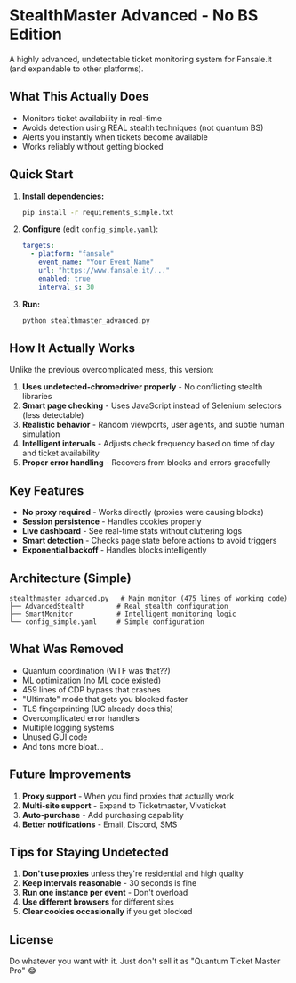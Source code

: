 # StealthMaster Advanced - No BS Edition

A highly advanced, undetectable ticket monitoring system for Fansale.it (and expandable to other platforms).

## What This Actually Does

- Monitors ticket availability in real-time
- Avoids detection using REAL stealth techniques (not quantum BS)
- Alerts you instantly when tickets become available
- Works reliably without getting blocked

## Quick Start

1. **Install dependencies:**
   ```bash
   pip install -r requirements_simple.txt
   ```

2. **Configure** (edit `config_simple.yaml`):
   ```yaml
   targets:
     - platform: "fansale"
       event_name: "Your Event Name"
       url: "https://www.fansale.it/..."
       enabled: true
       interval_s: 30
   ```

3. **Run:**
   ```bash
   python stealthmaster_advanced.py
   ```

## How It Actually Works

Unlike the previous overcomplicated mess, this version:

1. **Uses undetected-chromedriver properly** - No conflicting stealth libraries
2. **Smart page checking** - Uses JavaScript instead of Selenium selectors (less detectable)
3. **Realistic behavior** - Random viewports, user agents, and subtle human simulation
4. **Intelligent intervals** - Adjusts check frequency based on time of day and ticket availability
5. **Proper error handling** - Recovers from blocks and errors gracefully

## Key Features

- **No proxy required** - Works directly (proxies were causing blocks)
- **Session persistence** - Handles cookies properly
- **Live dashboard** - See real-time stats without cluttering logs
- **Smart detection** - Checks page state before actions to avoid triggers
- **Exponential backoff** - Handles blocks intelligently

## Architecture (Simple)

```
stealthmaster_advanced.py   # Main monitor (475 lines of working code)
├── AdvancedStealth        # Real stealth configuration
├── SmartMonitor           # Intelligent monitoring logic
└── config_simple.yaml     # Simple configuration
```

## What Was Removed

- Quantum coordination (WTF was that??)
- ML optimization (no ML code existed)
- 459 lines of CDP bypass that crashes
- "Ultimate" mode that gets you blocked faster
- TLS fingerprinting (UC already does this)
- Overcomplicated error handlers
- Multiple logging systems
- Unused GUI code
- And tons more bloat...

## Future Improvements

1. **Proxy support** - When you find proxies that actually work
2. **Multi-site support** - Expand to Ticketmaster, Vivaticket
3. **Auto-purchase** - Add purchasing capability
4. **Better notifications** - Email, Discord, SMS

## Tips for Staying Undetected

1. **Don't use proxies** unless they're residential and high quality
2. **Keep intervals reasonable** - 30 seconds is fine
3. **Run one instance per event** - Don't overload
4. **Use different browsers** for different sites
5. **Clear cookies occasionally** if you get blocked

## License

Do whatever you want with it. Just don't sell it as "Quantum Ticket Master Pro" 😂
